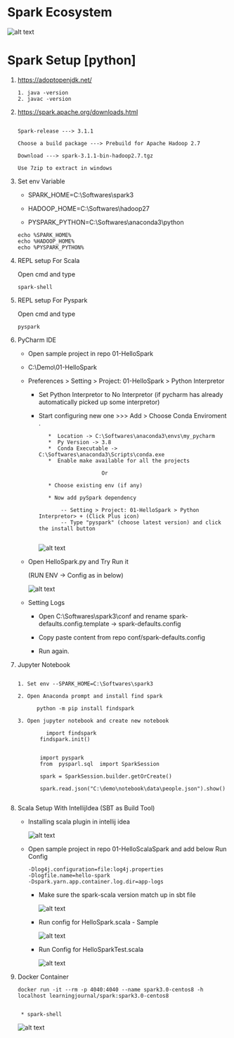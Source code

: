 # Spark Ecosystem 


![alt text](https://github.com/IAmZero247/spark-setup/blob/main/repo_images/spark_ecosystem.jpg?raw=true)
    
    

# Spark Setup [python]


1.  https://adoptopenjdk.net/

      ```
	  1. java -version
	  2. javac -version 
	  
	  ```


2.  https://spark.apache.org/downloads.html

      ```
	 
	 Spark-release ---> 3.1.1
     
	 Choose a build package ---> Prebuild for Apache Hadoop 2.7
	 
	 Download ---> spark-3.1.1-bin-hadoop2.7.tgz
	 
	 Use 7zip to extract in windows
	 
      ```	 
	 
3.  Set env Variable
    
      - SPARK_HOME=C:\Softwares\spark3

      - HADOOP_HOME=C:\Softwares\hadoop27

      - PYSPARK_PYTHON=C:\Softwares\anaconda3\python  

      ```
	  echo %SPARK_HOME%
	  echo %HADOOP_HOME%
	  echo %PYSPARK_PYTHON%
      ```	  

4.  REPL setup For Scala 

      Open cmd and type 

      `spark-shell`

5.  REPL setup For Pyspark  
    
      Open cmd and type 

      `pyspark`	
	  
6.  PyCharm IDE 

      * Open sample project in repo 01-HelloSpark 
	   
	  * C:\Demo\01-HelloSpark
	  
	  * Preferences > Setting > Project: 01-HelloSpark > Python Interpretor 
	  
	      - Set Python Interpretor to No Interpretor (if pycharm has already automatically picked up some interpretor)
		   
		  -  Start configuring new one  >>>  Add >  Choose Conda Enviroment .
		      
			  ```
				 *  Location -> C:\Softwares\anaconda3\envs\my_pycharm
			     *  Py Version -> 3.8
			     *  Conda Executable -> C:\Softwares\anaconda3\Scripts\conda.exe
			     *  Enable make available for all the projects 
			   
			                      Or 
			   
			     * Choose existing env (if any)
			   
			     * Now add pySpark dependency 
			   
			         -- Setting > Project: 01-HelloSpark > Python Interpretor> + (Click Plus icon)
				     -- Type "pyspark" (choose latest version) and click the install button 
					  
	          ```
			  
			  ![alt text](https://github.com/IAmZero247/spark-setup/blob/main/repo_images/pycharm_setup_image1.jpg?raw=true)
			  
	  *  Open HelloSpark.py and Try Run it 
	      
		  (RUN ENV -> Config as in below) 
		  
		  
		  ![alt text](https://github.com/IAmZero247/spark-setup/blob/main/repo_images/pycharm_setup_helloworld_run_arguments.jpg?raw=true)
		 
	
      * Setting Logs
           
		   * Open C:\Softwares\spark3\conf and rename spark-defaults.config.template -> spark-defaults.config
		   
		   * Copy paste content from repo conf/spark-defaults.config 
		   
		   * Run again.
		    

7.  Jupyter Notebook 

      ```
	   
	  1. Set env --SPARK_HOME=C:\Softwares\spark3 
	  
	  2. Open Anaconda prompt and install find spark 
	       
		    python -m pip install findspark
			
	  3. Open jupyter notebook and create new notebook 

               import findspark 
			 findspark.init()
			 
			 
			 import pyspark 
			 from  pysparl.sql  import SparkSession 
			 
			 spark = SparkSession.builder.getOrCreate()
			 
			 spark.read.json("C:\demo\notebook\data\people.json").show()
			 
	  ```		 
          		  

8.  Scala Setup With IntellijIdea (SBT as Build Tool)
    
	  - Installing scala plugin in intellij idea 
	      
		  ![alt text](https://github.com/IAmZero247/spark-setup/blob/main/repo_images/intellij_idea_scala_plugin.jpg?raw=true)	   
			   
	  
	  
	  - Open sample project in repo 01-HelloScalaSpark and add below Run Config
	    
		  ```
		  -Dlog4j.configuration=file:log4j.properties
		  -Dlogfile.name=hello-spark
		  -Dspark.yarn.app.container.log.dir=app-logs
		  ```
		  
		  * Make sure the spark-scala version match up in sbt file
		    
			  ![alt text](https://github.com/IAmZero247/spark-setup/blob/main/repo_images/sbt_scala_spark_version.jpg?raw=true)	   
			
		  
		  * Run config for HelloSpark.scala - Sample
		    
			  ![alt text](https://github.com/IAmZero247/spark-setup/blob/main/repo_images/intellij_idea_main_run_config.jpg?raw=true)	   
			
		  
		  * Run Config for HelloSparkTest.scala
		      
			  ![alt text](https://github.com/IAmZero247/spark-setup/blob/main/repo_images/intellij_idea_test_run_config.jpg?raw=true)	   
			
      		   
    
9.  Docker Container 

      ```
	  docker run -it --rm -p 4040:4040 --name spark3.0-centos8 -h localhost learningjournal/spark:spark3.0-centos8
	  
	  
	   * spark-shell
      ```	  
			   
	  ![alt text](https://github.com/IAmZero247/spark-setup/blob/main/repo_images/docker_spark.jpg?raw=true)	   
			   
	  
    	
   
